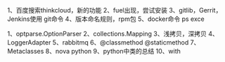 1、百度搜索thinkcloud，新的功能
2、fuel出现，尝试安装
3、gitlib，Gerrit，Jenkins使用  git命令
4、版本命名规则，rpm包
5、docker命令 ps exce 


1、optparse.OptionParser
2、collections.Mapping
3、浅拷贝，深拷贝
4、LoggerAdapter
5、rabbitmq
6、@classmethod @staticmethod
7、Metaclasses
8、nova python
9、python中类的总结
10、with